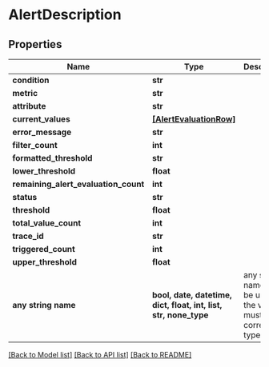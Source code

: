# AlertDescription


## Properties
Name | Type | Description | Notes
------------ | ------------- | ------------- | -------------
**condition** | **str** |  | 
**metric** | **str** |  | 
**attribute** | **str** |  | [optional] 
**current_values** | [**[AlertEvaluationRow]**](AlertEvaluationRow.md) |  | [optional] 
**error_message** | **str** |  | [optional] 
**filter_count** | **int** |  | [optional] 
**formatted_threshold** | **str** |  | [optional] 
**lower_threshold** | **float** |  | [optional] 
**remaining_alert_evaluation_count** | **int** |  | [optional] 
**status** | **str** |  | [optional] 
**threshold** | **float** |  | [optional] 
**total_value_count** | **int** |  | [optional] 
**trace_id** | **str** |  | [optional] 
**triggered_count** | **int** |  | [optional] 
**upper_threshold** | **float** |  | [optional] 
**any string name** | **bool, date, datetime, dict, float, int, list, str, none_type** | any string name can be used but the value must be the correct type | [optional]

[[Back to Model list]](../README.md#documentation-for-models) [[Back to API list]](../README.md#documentation-for-api-endpoints) [[Back to README]](../README.md)


